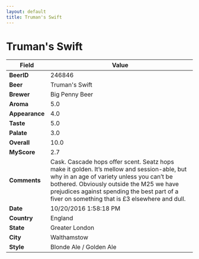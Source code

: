 ```yaml
---
layout: default
title: Truman's Swift
---
```


# Truman's Swift

| Field         | Value     |
|---------------|-----------|
| **BeerID** | 246846 |
| **Beer** | Truman's Swift |
| **Brewer** | Big Penny Beer |
| **Aroma** | 5.0 |
| **Appearance** | 4.0 |
| **Taste** | 5.0 |
| **Palate** | 3.0 |
| **Overall** | 10.0 |
| **MyScore** | 2.7 |
| **Comments** | Cask. Cascade hops offer scent. Seatz hops make it golden. It’s mellow and session-able, but why in an age of variety unless you can’t be bothered. Obviously outside the M25 we have prejudices against spending the best part of a fiver on something that is £3 elsewhere and dull. |
| **Date** | 10/20/2016 1:58:18 PM |
| **Country** | England |
| **State** | Greater London |
| **City** | Walthamstow |
| **Style** | Blonde Ale / Golden Ale |

